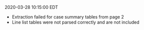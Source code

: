 2020-03-28 10:15:00 EDT


- Extraction failed for case summary tables from page 2
- Line list tables were not parsed correctly and are not included

